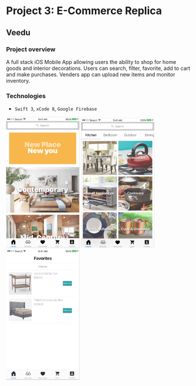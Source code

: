 # Project 3: E-Commerce Replica

## Veedu

### Project overview

A full stack iOS Mobile App allowing users the ability to shop for home goods and interior decorations. Users can search, filter, favorite, add to cart and make purchases. Venders app can upload new items and monitor inventory.

### Technologies

- `Swift 3`, `xCode 8`, `Google Firebase`

<img src="/Images/README/homeScreen.png" width="200"> <img src="/Images/README/browseScreen.png" width="200"> <img src="/Images/README/favoritesScreen.png" width="200"> 






